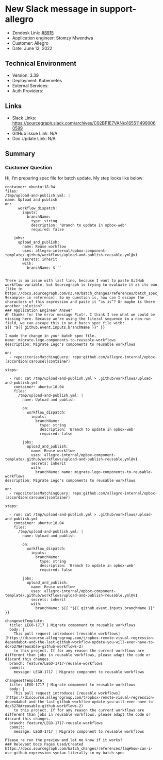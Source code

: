 # New Slack message in support-allegro <!-- Ticket Title  Hint: include keywords to make it searchable -->

- Zendesk Link: [#8915](https://sourcegraph.zendesk.com/agent/tickets/8915)
- Application engineer: Stomzy Mwendwa
- Customer: Allegro <!-- Redact if this contains personally identifying information -->
- Date: June 12, 2022

<!-- Data populated from integration, speak to Ben Gordon or Michael Bali if not working -->
<!-- During Internal team trial, fill missing data manually (we are waiting for all data to sync) -->

## Technical Environment
- Version: ​3.39
- Deployment: Kubernetes
- External Services:
- Auth Providers:


## Links
<!-- Data for application engineer manual entry -->
- Slack Links: https://sourcegraph.slack.com/archives/C02BF1E7VAN/p1655114990060589 
- GitHub Issue Link: N/A
- Doc Update Link: N/A

## Summary
### Customer Question
Hi, I’m preparing spec file for batch update. My step looks like below:
``` - run: cat /tmp/upload-and-publish.yml > .github/workflows/upload-and-publish.yml
container: ubuntu:18.04
files:
/tmp/upload-and-publish.yml: |
name: Upload and publish
on:
      workflow_dispatch:
        inputs:
          branchName:
            type: string
            description: 'Branch to update in opbox-web'
            required: false

    jobs:
      upload_and_publish:
        name: Reuse workflow
        uses: allegro-internal/opbox-component-template/.github/workflows/upload-and-publish-reusable.yml@v1
        secrets: inherit
        with:
          branchName: $```


There is an issue with last line, because I want to paste GitHub workflow variable, but Sourcegraph is trying to evaluate it as its own (like in https://docs.sourcegraph.com/@3.40/batch_changes/references/batch_spec_yaml_reference#examples-9example> in reference). So my question is, how can I escape the characters of this expression and paste it “as is”? Or maybe is there another solution?
### Application Engineer Answer
Ah thanks for the error message Piotr. I think I see what we could be missing here. Because we're using the literal sequence in a non-run field, we can escape this in your batch spec file with:
${{ "${{ github.event.inputs.branchName }}" }}

I made the change in your batch spec file.
name: migrate-lego-components-to-reusable-workflows
description: Migrate Lego's components to reusable workflows

on:
  - repositoriesMatchingQuery: repo:github.com/allegro-internal/opbox-(accordion|carousel|container)

steps:

  - run: cat /tmp/upload-and-publish.yml > .github/workflows/upload-and-publish.yml
    container: ubuntu:18.04
    files:
      /tmp/upload-and-publish.yml: |
        name: Upload and publish

        on:
          workflow_dispatch:
            inputs:
              branchName:
                type: string
                description: 'Branch to update in opbox-web'
                required: false

        jobs:
          upload_and_publish:
            name: Reuse workflow
            uses: allegro-internal/opbox-component-template/.github/workflows/upload-and-publish-reusable.yml@v1
            secrets: inherit
            with:
              branchName: name: migrate-lego-components-to-reusable-workflows
description: Migrate Lego's components to reusable workflows

on:
  - repositoriesMatchingQuery: repo:github.com/allegro-internal/opbox-(accordion|carousel|container)

steps:

  - run: cat /tmp/upload-and-publish.yml > .github/workflows/upload-and-publish.yml
    container: ubuntu:18.04
    files:
      /tmp/upload-and-publish.yml: |
        name: Upload and publish

        on:
          workflow_dispatch:
            inputs:
              branchName:
                type: string
                description: 'Branch to update in opbox-web'
                required: false

        jobs:
          upload_and_publish:
            name: Reuse workflow
            uses: allegro-internal/opbox-component-template/.github/workflows/upload-and-publish-reusable.yml@v1
            secrets: inherit
            with:
              branchName: ${{ "${{ github.event.inputs.branchName }}" }}

changesetTemplate:
  title: LEGO-1717 | Migrate component to reusable workflows
  body: |
    This pull request introduces [reusable workflows](https://discourse.allegrogroup.com/t/opbox-remote-visual-regression-dependabot-and-the-last-github-workflow-update-you-will-ever-have-to-do/5278#reusable-github-workflows-2)
    to this project. If for any reason the current workflows are different than jobs in reusable workflows, please adapt the code or discard this changes.
  branch: feature/LEGO-1717-reusale-workflows
  commit:
    message: LEGO-1717 | Migrate component to reusable workflows

changesetTemplate:
  title: LEGO-1717 | Migrate component to reusable workflows
  body: |
    This pull request introduces [reusable workflows](https://discourse.allegrogroup.com/t/opbox-remote-visual-regression-dependabot-and-the-last-github-workflow-update-you-will-ever-have-to-do/5278#reusable-github-workflows-2)
    to this project. If for any reason the current workflows are different than jobs in reusable workflows, please adapt the code or discard this changes.
  branch: feature/LEGO-1717-reusale-workflows
  commit:
    message: LEGO-1717 | Migrate component to reusable workflows

Please re run the preview and let me know if it works?
### Relevant Docs Pages Used/Created
https://docs.sourcegraph.com/batch_changes/references/faq#how-can-i-use-github-expression-syntax-literally-in-my-batch-spec 
